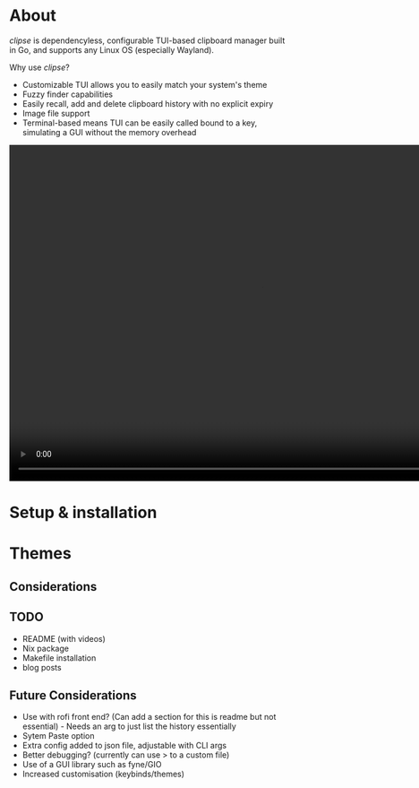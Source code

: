 # About 
*clipse* is dependencyless, configurable TUI-based clipboard manager built in Go, and supports any Linux OS (especially Wayland). 

Why use *clipse*?
- Customizable TUI allows you to easily match your system's theme
- Fuzzy finder capabilities
- Easily recall, add and delete clipboard history with no explicit expiry
- Image file support
- Terminal-based means TUI can be easily called bound to a key, simulating a GUI without the memory overhead   

<div style="text-align: center;">
  <video width="900" height="600" controls allowfullscreen>
    <source src="resources/demo.mp4" type="video/mp4">
    Your browser does not support the video tag.
  </video>
</div>

# Setup & installation

# Themes

## Considerations

## TODO
- README (with videos)
- Nix package
- Makefile installation
- blog posts

## Future Considerations
- Use with rofi front end? (Can add a section for this is readme but not essential) - Needs an arg to just list the history essentially 
- Sytem Paste option
- Extra config added to json file, adjustable with CLI args
- Better debugging? (currently can use > to a custom file)
- Use of a GUI library such as fyne/GIO
- Increased customisation (keybinds/themes)
